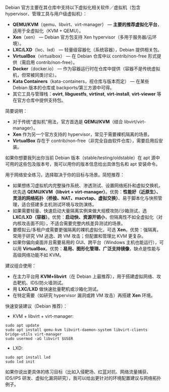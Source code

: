 Debian 官方主要在其仓库中支持以下虚拟化相关软件／虚拟机（包含 hypervisor、管理工具与用户级虚拟机）：

- **QEMU/KVM**（qemu、libvirt、virt-manager） — **主要的推荐虚拟化平台**，适用于全虚拟化（KVM + QEMU）。
- **Xen**（xen） — Debian 官方包支持 Xen hypervisor（多用于服务器/云环境）。
- **LXC/LXD**（lxc、lxd） — 轻量级容器化（系统容器），Debian 提供相关包。
- **VirtualBox**（virtualbox） — 在 Debian 仓库中以 contrib/non-free 形式提供（需启用 contrib/non-free）。
- **Docker**（docker.io） — 作为容器运行时在仓库中提供（容器不是传统虚拟机，但常被同类讨论）。
- **Kata Containers**（kata-containers，视仓库与版本而定） — 在某些 Debian 版本的仓库或 backports/第三方源中可得。
- 其它工具与管理栈：**ovirt**, **libguestfs**, **virtinst**, **virt-install**, **virt-viewer** 等在官方仓库中提供支持包。

简要说明：

- 对于传统“虚拟机”用法，官方首选是 **QEMU/KVM**（结合 libvirt/virt-manager）。
- **Xen** 作为另一个官方支持的 hypervisor，常见于需要裸机隔离的场景。
- **VirtualBox** 存在于 contrib/non-free（非完全自由软件仓库），需要启用后安装。

如果你想要我列出你当前 Debian 版本（stable/testing/oldstable）在 apt 源中可用的这些包及版本号，我可以用你的版本信息给出具体包名和 apt 安装命令。



用于网络安全练习，选择取决于你的目标与场景。简短推荐：

- 如果想练习虚拟机内完整操作系统、渗透测试、设置网络拓扑和虚拟交换机，优先选 **QEMU/KVM（libvirt + virt-manager）**。优势：**性能好（近原生）、灵活的网络拓扑（桥接、NAT、macvtap、虚拟交换）**、易于脚本化与快照管理，适合搭建多主机测试环境与攻防演练。
- 如果需要轻量、快速启动大量隔离实例来做大规模攻防/沙箱测试，选 **LXC/LXD（容器）**。优势：**启动快、资源开销小**，但隔离性不如全虚拟化（对内核攻击面不同），不适合需要完整内核差异测试的场景。
- 要模拟云/多租户或需要更强隔离的裸机虚拟化，可选 **Xen**。优势：强隔离，常用于研究 VM 逃逸、跨 VM 攻击；但配置和管理比 KVM 更复杂。
- 如果你偏向桌面并且需要易用的 GUI、跨平台（Windows 主机也能运行），可以用 **VirtualBox**。优势：**易用、图形化管理、广泛支持镜像**，缺点是性能与高级网络功能不如 KVM。

建议组合使用：

- 在主力平台用 **KVM+libvirt**（在 Debian 上最推荐），用于搭建虚拟网络、攻击靶机、IDS/防火墙测试。
- 用 **LXC/LXD** 做快速批量靶机或沙箱化测试。
- 在特定需要（如研究 hypervisor 漏洞或跨 VM 攻击）再搭建 **Xen** 环境。

快速安装建议（Debian 推荐）：

- KVM + libvirt + virt-manager:

```
sudo apt update
sudo apt install qemu-kvm libvirt-daemon-system libvirt-clients bridge-utils virt-manager
sudo usermod -aG libvirt $USER
```

- LXD:

```
sudo apt install lxd
sudo lxd init
```

如果你说出更具体的练习目标（比如入侵靶场、红蓝对抗、网络流量捕获、IDS/IPS 研发、虚拟化漏洞研究），我可以给出更针对的环境配置建议与网络拓扑例子。

